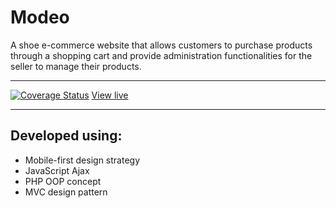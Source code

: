 # Modeo
A shoe e-commerce website that allows customers to purchase products through a shopping cart and provide administration functionalities for the seller to manage their products.

---

[![Coverage Status](https://coveralls.io/repos/github/ntkme/github-buttons/badge.svg?branch=main)](https://coveralls.io/github/ntkme/github-buttons?branch=main)
[View live](https://modeo.000webhostapp.com/)

---

## Developed using: 
- Mobile-first design strategy
- JavaScript Ajax
- PHP OOP concept
- MVC design pattern
